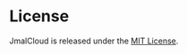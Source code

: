 # License

JmalCloud is released under the [MIT License](https://github.com/jamebal/jmal-cloud-view/blob/master/LICENSE).
